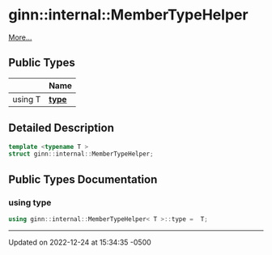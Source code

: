 # ginn::internal::MemberTypeHelper


 [More...](#detailed-description)

## Public Types

<span class="api-table">

|                | Name           |
| -------------- | -------------- |
| using T | **[type](api/Classes/structginn_1_1internal_1_1_member_type_helper.md#using-type)**  |


</span>

## Detailed Description

```cpp
template <typename T >
struct ginn::internal::MemberTypeHelper;
```

## Public Types Documentation

### using type

```cpp
using ginn::internal::MemberTypeHelper< T >::type =  T;
```


-------------------------------

Updated on 2022-12-24 at 15:34:35 -0500